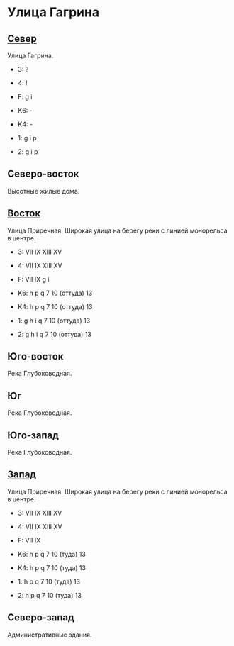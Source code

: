 # Улица Гагрина

## [Север](./510105.md)

Улица Гагрина.

* 3:    ?
* 4:    !
* F:    g   i

* K6:   -
* K4:   -
* 1:    g   i   p
* 2:    g   i   p

## Северо-восток

Высотные жилые дома.

## [Восток](./10515125.md)

Улица Приречная.
Широкая улица на берегу реки с линией монорельса в центре.

* 3:    VII IX  XIII    XV
* 4:    VII IX  XIII    XV
* F:    VII IX
        g   i

* K6:   h   p   q
        7   10 (оттуда) 13
* K4:   h   p   q
        7   10 (оттуда) 13
* 1:    g   h   i   q
        7   10 (оттуда) 13
* 2:    g   h   i   q
        7   10 (оттуда) 13

## Юго-восток

Река Глубоководная.

## Юг

Река Глубоководная.

## Юго-запад

Река Глубоководная.

## [Запад](./10500125.md)

Улица Приречная.
Широкая улица на берегу реки с линией монорельса в центре.

* 3:    VII IX  XIII    XV
* 4:    VII IX  XIII    XV
* F:    VII IX

* K6:   h   p   q
        7   10 (туда)   13
* K4:   h   p   q
        7   10 (туда)   13
* 1:    h   p   q
        7   10 (туда)   13
* 2:    h   p   q
        7   10 (туда)   13

## Северо-запад

Административные здания.
